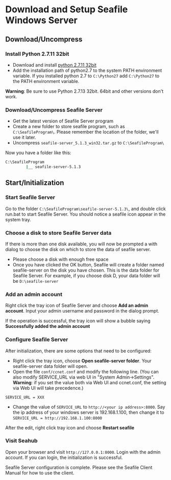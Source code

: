 # Download and Setup Seafile Windows Server

## Download/Uncompress

### Install Python 2.7.11 32bit

* Download and install [python 2.7.11 32bit](https://www.python.org/ftp/python/2.7.13/python-2.7.13.msi)
* Add the installation path of python2.7 to the system PATH environment variable. If you installed python 2.7 to `C:\Python27` add `C:\Python27` to the PATH environment variable.

**Warning**: Be sure to use Python 2.7.13 32bit. 64bit and other versions don't work.

### Download/Uncompress Seafile Server

* Get the latest version of Seafile Server program
* Create a new folder to store seafile program, such as `C:\SeafileProgram\`. Please remember the location of the folder, we'll use it later.
* Uncompress `seafile-server_5.1.3_win32.tar.gz` to `C:\SeafileProgram\`

Now you have a folder like this:

```sh
C:\SeafileProgram
         |__ seafile-server-5.1.3

```

## Start/Initialization

### Start Seafile Server

Go to the folder `C:\SeafileProgram\seafile-server-5.1.3\`, and double click run.bat to start Seafile Server. You should notice a seafile icon appear in the system tray.

### Choose a disk to store Seafile Server data

If there is more than one disk available, you will now be prompted a with dialog to choose the disk on which to store the data of seafile server.

* Please choose a disk with enough free space
* Once you have clicked the OK button, Seafile will create a folder named seafile-server on the disk you have chosen. This is the data folder for Seafile Server. For example, if you choose disk D, your data folder will be `D:\seafile-server`

### Add an admin account

Right click the tray icon of Seafile Server and choose **Add an admin account**. Input your admin username and password in the dialog prompt.

If the operation is successful, the tray icon will show a bubble saying **Successfully added the admin account**

### Configure Seafile Server

After initialization, there are some options that need to be configured:

* Right click the tray icon, choose **Open seafile-server folder**. Your seafile-server data folder will open.
* Open the file `conf/ccnet.conf` and modify the following line. (You can also modify SERVICE_URL via web UI in "System Admin->Settings". **Warning**: if you set the value both via Web UI and ccnet.conf, the setting via Web UI will take precedence.)


```
SERVICE_URL = XXX

```

* Change the value of `SERVICE_URL` to `http://<your ip address>:8000`. Say the ip address of your windows server is 192.168.1.100, then change it to `SERVICE_URL = http://192.168.1.100:8000`

After the edit, right click tray icon and choose **Restart seafile**

### Visit Seahub

Open your browser and visit `http://127.0.0.1:8000`. Login with the admin account. If you can login, the initialization is successful.

Seafile Server configuration is complete. Please see the Seafile Client Manual for how to use the client.




